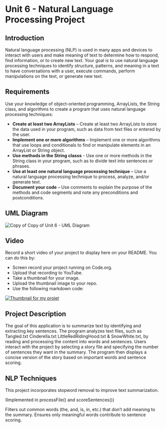 # Unit 6 - Natural Language Processing Project

## Introduction

Natural language processing (NLP) is used in many apps and devices to interact with users and make meaning of text to determine how to respond, find information, or to create new text. Your goal is to use natural language processing techniques to identify structure, patterns, and meaning in a text to have conversations with a user, execute commands, perform manipulations on the text, or generate new text.

## Requirements

Use your knowledge of object-oriented programming, ArrayLists, the String class, and algorithms to create a program that uses natural language processing techniques:

- **Create at least two ArrayLists** – Create at least two ArrayLists to store the data used in your program, such as data from text files or entered by the user.
- **Implement one or more algorithms** – Implement one or more algorithms that use loops and conditionals to find or manipulate elements in an ArrayList or String object.
- **Use methods in the String classs** - Use one or more methods in the String class in your program, such as to divide text into sentences or phrases.
- **Use at least one natural language processing technique** – Use a natural language processing technique to process, analyze, and/or generate text.
- **Document your code** – Use comments to explain the purpose of the methods and code segments and note any preconditions and postconditions.

## UML Diagram

![Copy of Copy of Unit 6 - UML Diagram](https://github.com/user-attachments/assets/9b51656e-55c7-4673-be85-e6015f9269ad)


## Video

Record a short video of your project to display here on your README. You can do this by:

- Screen record your project running on Code.org.
- Upload that recording to YouTube.
- Take a thumbnail for your image.
- Upload the thumbnail image to your repo.
- Use the following markdown code:

[![Thumbnail for my projet](nameOfThumbnail.png)](youtube-URL-here)

## Project Description

The goal of this application is to summarize text by identifying and extracting key sentences. The program analyzes text files, such as Tangled.txt Cinderella.txt LittleRedRidingHood.txt & SnowWhite.txt, by reading and processing the content into words and sentences. Users interact with the project by selecting a story file and specifying the number of sentences they want in the summary. The program then displays a concise version of the story based on important words and sentence scoring.

## NLP Techniques

This project incorporates stopword removal to improve text summarization.

(Implemented in processFile() and scoreSentences())

Filters out common words (the, and, is, in, etc.) that don’t add meaning to the summary.
Ensures only meaningful words contribute to sentence scoring.
